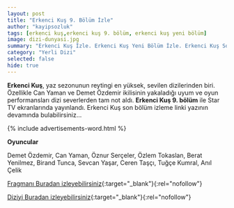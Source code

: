 ```yaml
---
layout: post
title: "Erkenci Kuş 9. Bölüm İzle"
author: "kayipsozluk"
tags: [erkenci kuş,erkenci kuş 9. bölüm, erkenci kuş yeni bölüm]
image: dizi-dunyasi.jpg
summary: "Erkenci Kuş İzle. Erkenci Kuş Yeni Bölüm İzle. Erkenci Kuş Son Bölüm İzle. Erkenci Kuş 9. Bölüm İzle"
category: "Yerli Dizi"
selected: false  
hide: true
---
```


**Erkenci Kuş**, yaz sezonunun reytingi en yüksek, sevilen dizilerinden biri. Özellikle Can Yaman ve Demet Özdemir ikilisinin yakaladığı uyum ve oyun performansları dizi severlerden tam not aldı. **Erkenci Kuş 9. bölüm** ile Star TV ekranlarında yayınlandı. Erkenci Kuş son bölüm izleme linki yazının devamında bulabilirsiniz...

{% include advertisements-word.html %}

**Oyuncular**

Demet Özdemir, Can Yaman, Öznur Serçeler, Özlem Tokaslan, Berat Yenilmez, Birand Tunca, Sevcan Yaşar, Ceren Taşçı, Tuğçe Kumral, Anıl Çelik


[Fragmanı Buradan izleyebilirsiniz](https://www.startv.com.tr/dizi/erkenci-kus/fragmanlar/9-bolum-fragmani){:target="_blank"}{:rel="nofollow"}

[Diziyi Buradan izleyebilirsiniz](https://www.startv.com.tr/dizi/erkenci-kus/bolumler/9-bolum){:target="_blank"}{:rel="nofollow"}


